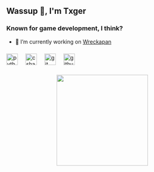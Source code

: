 <h2 align="left">Wassup 👋, I'm Txger</h2>
<h3 align="left">Known for game development, I think?</h3>

- 🔭 I’m currently working on [Wreckapan](https://github.com/DinisB/Wreckapan)

###

<div align="left">
  <img src="https://cdn.jsdelivr.net/gh/devicons/devicon/icons/python/python-original.svg" height="30" alt="python logo"  />
  <img width="12" />
  <img src="https://cdn.jsdelivr.net/gh/devicons/devicon/icons/csharp/csharp-original.svg" height="30" alt="csharp logo"  />
  <img width="12" />
  <img src="https://cdn.jsdelivr.net/gh/devicons/devicon/icons/git/git-original.svg" height="30" alt="git logo"  />
  <img width="12" />
  <img src="https://cdn.jsdelivr.net/gh/devicons/devicon/icons/github/github-original.svg" height="30" alt="github logo"  />
</div>

###

<div align="center">
  <img height="240" src="https://steamuserimages-a.akamaihd.net/ugc/2342503777988066081/CF312A15DBFD3A3BC36BD35C6DC5DE045E9E7C56/?imw=637&imh=358&ima=fit&impolicy=Letterbox&imcolor=%23000000&letterbox=true"  />
</div>

###
